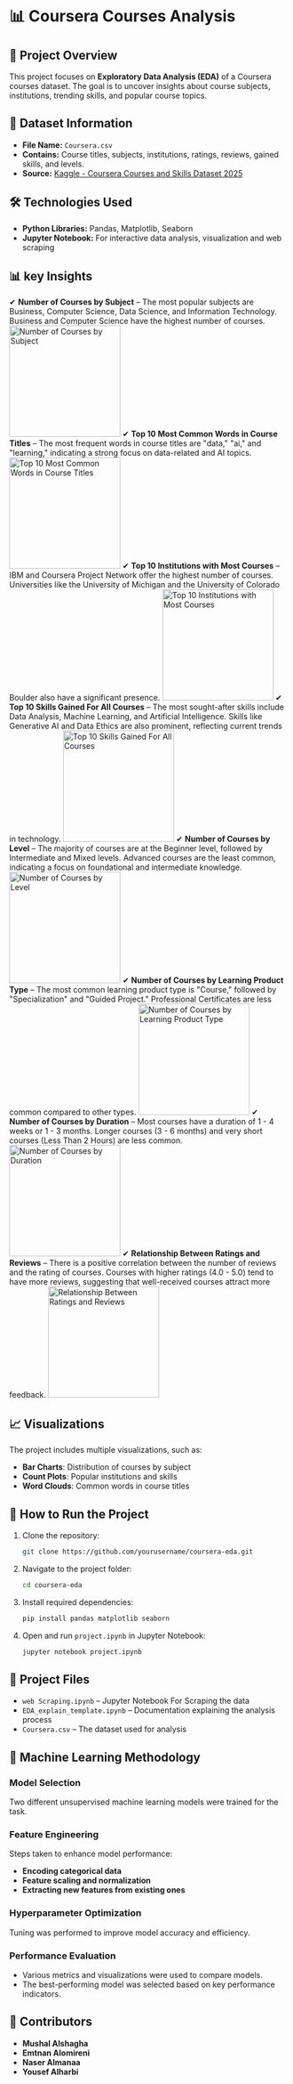 # 📊 Coursera Courses Analysis

## 📌 Project Overview
This project focuses on **Exploratory Data Analysis (EDA)** of a Coursera courses dataset. The goal is to uncover insights about course subjects, institutions, trending skills, and popular course topics.

## 📂 Dataset Information
- **File Name:** `Coursera.csv`
- **Contains:** Course titles, subjects, institutions, ratings, reviews, gained skills, and levels.
- **Source:** [Kaggle - Coursera Courses and Skills Dataset 2025](https://www.kaggle.com/datasets/yosefxx590/coursera-courses-and-skills-dataset-2025)

## 🛠️ Technologies Used
- **Python Libraries:** Pandas, Matplotlib, Seaborn
- **Jupyter Notebook:** For interactive data analysis, visualization and web scraping

## 📊 key Insights
✔ **Number of Courses by Subject** – The most popular subjects are Business, Computer Science, Data Science, and Information Technology. Business and Computer Science have the highest number of courses.
<img src="images/image.png" alt="Number of Courses by Subject" width="200">
✔ **Top 10 Most Common Words in Course Titles** – The most frequent words in course titles are "data," "ai," and "learning," indicating a strong focus on data-related and AI topics.
<img src="images/image1.png" alt="Top 10 Most Common Words in Course Titles" width="200">
✔ **Top 10 Institutions with Most Courses** – IBM and Coursera Project Network offer the highest number of courses. Universities like the University of Michigan and the University of Colorado Boulder also have a significant presence.
<img src="images/image2.png" alt="Top 10 Institutions with Most Courses" width="200">
✔ **Top 10 Skills Gained For All Courses** – The most sought-after skills include Data Analysis, Machine Learning, and Artificial Intelligence. Skills like Generative AI and Data Ethics are also prominent, reflecting current trends in technology.
<img src="images/image3.png" alt="Top 10 Skills Gained For All Courses" width="200">
✔ **Number of Courses by Level** – The majority of courses are at the Beginner level, followed by Intermediate and Mixed levels. Advanced courses are the least common, indicating a focus on foundational and intermediate knowledge.
<img src="images/image4.png" alt="Number of Courses by Level" width="200">
✔ **Number of Courses by Learning Product Type** – The most common learning product type is "Course," followed by "Specialization" and "Guided Project." Professional Certificates are less common compared to other types.
<img src="images/image5.png" alt="Number of Courses by Learning Product Type" width="200">
✔ **Number of Courses by Duration** – Most courses have a duration of 1 - 4 weeks or 1 - 3 months. Longer courses (3 - 6 months) and very short courses (Less Than 2 Hours) are less common.
<img src="images/image6.png" alt="Number of Courses by Duration" width="200">
✔ **Relationship Between Ratings and Reviews** – There is a positive correlation between the number of reviews and the rating of courses. Courses with higher ratings (4.0 - 5.0) tend to have more reviews, suggesting that well-received courses attract more feedback.
<img src="images/image7.png" alt="Relationship Between Ratings and Reviews" width="200">

## 📈 Visualizations
The project includes multiple visualizations, such as:
- **Bar Charts**: Distribution of courses by subject
- **Count Plots**: Popular institutions and skills
- **Word Clouds**: Common words in course titles

## 🚀 How to Run the Project
1. Clone the repository:
   ```bash
   git clone https://github.com/yourusername/coursera-eda.git
   ```
2. Navigate to the project folder:
   ```bash
   cd coursera-eda
   ```
3. Install required dependencies:
   ```bash
   pip install pandas matplotlib seaborn
   ```
4. Open and run `project.ipynb` in Jupyter Notebook:
   ```bash
   jupyter notebook project.ipynb
   ```

## 📜 Project Files
- `web Scraping.ipynb` – Jupyter Notebook For Scraping the data
- `EDA_explain_template.ipynb` – Documentation explaining the analysis process
- `Coursera.csv` – The dataset used for analysis

## 📌 Machine Learning Methodology
### Model Selection
Two different unsupervised machine learning models were trained for the task.

### Feature Engineering
Steps taken to enhance model performance:
- **Encoding categorical data**
- **Feature scaling and normalization**
- **Extracting new features from existing ones**

### Hyperparameter Optimization
Tuning was performed to improve model accuracy and efficiency.

### Performance Evaluation
- Various metrics and visualizations were used to compare models.
- The best-performing model was selected based on key performance indicators.

## 👥 Contributors
- **Mushal Alshagha**
- **Emtnan Alomireni**
- **Naser Almanaa**
- **Yousef Alharbi**
